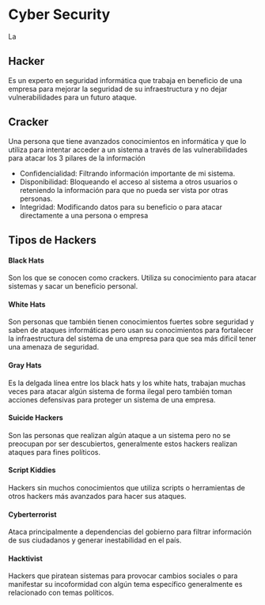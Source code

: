 # Cyber Security

La


## Hacker 
Es un experto en seguridad informática que trabaja en beneficio de una empresa para mejorar
la seguridad de su infraestructura y no dejar vulnerabilidades para un futuro ataque.

## Cracker
Una persona que tiene avanzados conocimientos en informática y que lo utiliza para intentar 
acceder a un sistema a través de las vulnerabilidades para atacar los 3 pilares de la información
* Confidencialidad: Filtrando información importante de mi sistema.
* Disponibilidad: Bloqueando el acceso al sistema a otros usuarios o reteniendo la información
para que no pueda ser vista por otras personas.
* Integridad: Modificando datos para su beneficio o para atacar directamente a una persona o empresa

## Tipos de Hackers

#### Black Hats
Son los que se conocen como crackers. Utiliza su conocimiento para atacar sistemas y sacar un 
beneficio personal.

#### White Hats
Son personas que también tienen conocimientos fuertes sobre seguridad y saben de ataques
informáticas pero usan su conocimientos para fortalecer la infraestructura del sistema de una
empresa para que sea más dificil tener una amenaza de seguridad.

#### Gray Hats
Es la delgada línea entre los black hats y los white hats, trabajan muchas veces para atacar
algún sistema de forma ilegal pero también toman acciones defensivas para proteger un sistema 
de una empresa.

#### Suicide Hackers
Son las personas que realizan algún ataque a un sistema pero no se preocupan por ser 
descubiertos, generalmente estos hackers realizan ataques para fines políticos.

#### Script Kiddies
Hackers sin muchos conocimientos que utiliza scripts o herramientas de otros hackers más
avanzados para hacer sus ataques.

#### Cyberterrorist
Ataca principalmente a dependencias del gobierno para filtrar información de sus ciudadanos
y generar inestabilidad en el país.

#### Hacktivist
Hackers que piratean sistemas para provocar cambios sociales o para manifestar su incoformidad con 
algún tema específico generalmente es relacionado con temas políticos.

